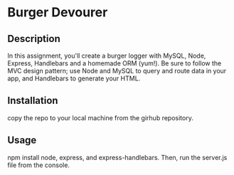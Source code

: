 # Burger Devourer

## Description
In this assignment, you'll create a burger logger with MySQL, Node, Express, Handlebars and a homemade ORM (yum!). Be sure to follow the MVC design pattern; use Node and MySQL to query and route data in your app, and Handlebars to generate your HTML.

## Installation
copy the repo to your local machine from the girhub repository.

## Usage
npm install node, express, and express-handlebars. Then, run the server.js file from the console.
